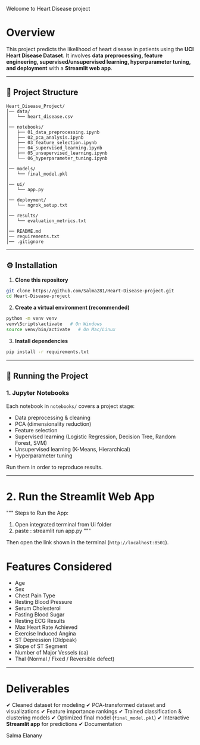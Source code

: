 Welcome to Heart Disease project 


# Overview

This project predicts the likelihood of heart disease in patients using the **UCI Heart Disease Dataset**.
It involves **data preprocessing, feature engineering, supervised/unsupervised learning, hyperparameter tuning, and deployment** with a **Streamlit web app**.

---

## 📂 Project Structure

```
Heart_Disease_Project/
│── data/
│   └── heart_disease.csv
│
│── notebooks/
│   ├── 01_data_preprocessing.ipynb
│   ├── 02_pca_analysis.ipynb
│   ├── 03_feature_selection.ipynb
│   ├── 04_supervised_learning.ipynb
│   ├── 05_unsupervised_learning.ipynb
│   └── 06_hyperparameter_tuning.ipynb
│
│── models/
│   └── final_model.pkl
│
│── ui/
│   └── app.py
│
│── deployment/
│   └── ngrok_setup.txt
│
│── results/
│   └── evaluation_metrics.txt
│
│── README.md
│── requirements.txt
│── .gitignore
```

---

## ⚙️ Installation

1. **Clone this repository**

```bash
git clone https://github.com/Salma281/Heart-Disease-project.git
cd Heart-Disease-project
```

2. **Create a virtual environment (recommended)**

```bash
python -m venv venv
venv\Scripts\activate   # On Windows
source venv/bin/activate   # On Mac/Linux
```

3. **Install dependencies**

```bash
pip install -r requirements.txt
```

---

## 🚀 Running the Project

### 1. Jupyter Notebooks

Each notebook in `notebooks/` covers a project stage:

* Data preprocessing & cleaning
* PCA (dimensionality reduction)
* Feature selection
* Supervised learning (Logistic Regression, Decision Tree, Random Forest, SVM)
* Unsupervised learning (K-Means, Hierarchical)
* Hyperparameter tuning

Run them in order to reproduce results.

---

# 2. Run the Streamlit Web App
"""
Steps to Run the App:
1) Open integrated terminal from Ui folder
2) paste : streamlit run app.py
"""

Then open the link shown in the terminal (`http://localhost:8501`).

# Features Considered
* Age
* Sex
* Chest Pain Type
* Resting Blood Pressure
* Serum Cholesterol
* Fasting Blood Sugar
* Resting ECG Results
* Max Heart Rate Achieved
* Exercise Induced Angina
* ST Depression (Oldpeak)
* Slope of ST Segment
* Number of Major Vessels (ca)
* Thal (Normal / Fixed / Reversible defect)

---

# Deliverables

✔ Cleaned dataset for modeling
✔ PCA-transformed dataset and visualizations
✔ Feature importance rankings
✔ Trained classification & clustering models
✔ Optimized final model (`final_model.pkl`)
✔ Interactive **Streamlit app** for predictions
✔ Documentation

Salma Elanany

